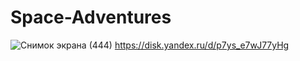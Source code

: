 # Space-Adventures
![Снимок экрана (444)](https://user-images.githubusercontent.com/104207353/223850848-853ef315-2eef-4c68-89d8-cca0c644507b.png)
https://disk.yandex.ru/d/p7ys_e7wJ77yHg
